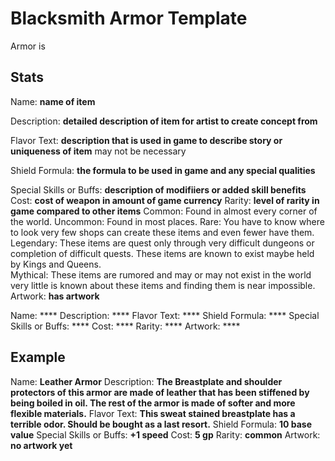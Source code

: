 # Blacksmith Armor Template

Armor is 

## Stats
Name: **name of item** 

Description: **detailed description of item for artist to create concept from** 

Flavor Text: **description that is used in game to describe story or uniqueness of item** may not be necessary 

Shield Formula: **the formula to be used in game and any special qualities** 

Special Skills or Buffs: **description of modifiiers or added skill benefits** 
Cost: **cost of weapon in amount of game currency** 
Rarity: **level of rarity in game compared to other items** 
    Common: Found in almost every corner of the world. 
    Uncommon: Found in most places. 
    Rare: You have to know where to look very few shops can create these items and even fewer have them. 
    Legendary: These items are quest only through very difficult dungeons or completion of difficult quests. These items are known to exist maybe held by Kings and Queens.  
    Mythical: These items are rumored and may or may not exist in the world very little is known about these items and finding them is near impossible. 
Artwork: **has artwork** 

Name: ****
Description: ****
Flavor Text: ****
Shield Formula: ****
Special Skills or Buffs: **** 
Cost: ****
Rarity: ****
Artwork: ****

## Example
Name: **Leather Armor**
Description: **The Breastplate and shoulder protectors of this armor are made of leather that has been stiffened by being boiled in oil. The rest of the armor is made of softer and more flexible materials.**
Flavor Text: **This sweat stained breastplate has a terrible odor. Should be bought as a last resort.**
Shield Formula: **10 base value**
Special Skills or Buffs: **+1 speed** 
Cost: **5 gp**
Rarity: **common**
Artwork: **no artwork yet**
